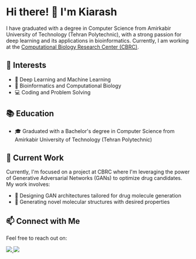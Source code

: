 # Hi there! 👋 I'm Kiarash

I have graduated with a degree in Computer Science from Amirkabir University of Technology (Tehran Polytechnic), with a strong passion for deep learning and its applications in bioinformatics. Currently, I am working at the [Computational Biology Research Center (CBRC)](https://bioinformatics.aut.ac.ir/).

## 🌱 Interests

- 🧠 Deep Learning and Machine Learning
- 🧬 Bioinformatics and Computational Biology
- 💻 Coding and Problem Solving

## 📚 Education

- 🎓 Graduated with a Bachelor's degree in Computer Science from Amirkabir University of Technology (Tehran Polytechnic)

## 💼 Current Work

Currently, I'm focused on a project at CBRC where I'm leveraging the power of Generative Adversarial Networks (GANs) to optimize drug candidates. My work involves:

- 🧪 Designing GAN architectures tailored for drug molecule generation
- 🧬 Generating novel molecular structures with desired properties
  
## 📫 Connect with Me

Feel free to reach out on:

<div display="flex">
    <a href="https://www.linkedin.com/in/kiarash-mokhtari-17a4371a4/">
      <img src="https://img.shields.io/badge/LinkedIn-Profile-blue?style=flat-square&logo=linkedin">
    </a>
    <a href="mailto:mokhtarikiarash@gmail.com">
      <img src="https://img.shields.io/badge/Gmail-Email-red?style=flat-square&logo=gmail">
    </a>
</div>
<br/>
